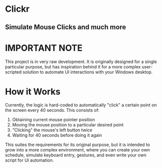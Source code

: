 # Clickr
## Simulate Mouse Clicks and much more

# IMPORTANT NOTE
This project is in very raw development. It is originally designed for a single particular purpose, but has inspiration behind it for a more complex user-scripted solution to automate UI interactions with your Windows desktop.

# How it Works

Currently, the logic is hard-coded to automatically "click" a certain point on the screen every 40 seconds. This consists of:

 1. Obtaining current mouse pointer position
 2. Moving the mouse position to a particular desired point
 3. "Clicking" the mouse's left button twice
 4. Waiting for 40 seconds before doing it again
 
This suites the requirements for its original purpose, but it is intended to grow into a more complex environment, where you can create your own schedule, simulate keyboard entry, gestures, and even write your own script for UI automation.

